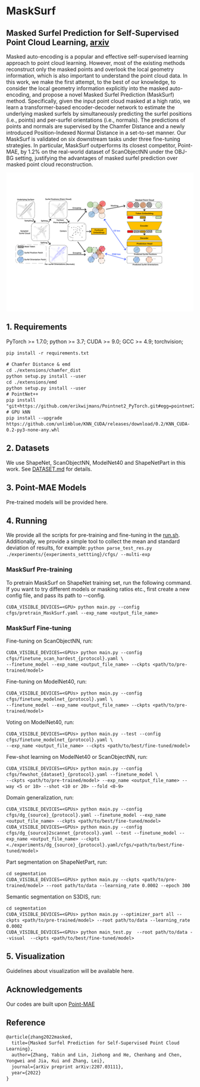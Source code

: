 # MaskSurf

## Masked Surfel Prediction for Self-Supervised Point Cloud Learning, [arxiv](https://arxiv.org/pdf/2207.03111.pdf)

[comment]: <> ([![PWC]&#40;https://img.shields.io/endpoint.svg?url=https://paperswithcode.com/badge/masked-autoencoders-for-point-cloud-self/3d-point-cloud-classification-on-scanobjectnn&#41;]&#40;https://paperswithcode.com/sota/3d-point-cloud-classification-on-scanobjectnn?p=masked-autoencoders-for-point-cloud-self&#41;)
[comment]: <> ([![PWC]&#40;https://img.shields.io/endpoint.svg?url=https://paperswithcode.com/badge/masked-autoencoders-for-point-cloud-self/3d-point-cloud-classification-on-modelnet40&#41;]&#40;https://paperswithcode.com/sota/3d-point-cloud-classification-on-modelnet40?p=masked-autoencoders-for-point-cloud-self&#41;)

Masked auto-encoding is a popular and effective self-supervised learning approach to point cloud learning. However, most of the existing methods reconstruct only the masked points and overlook the local geometry information, which is also important to understand the point cloud data. 
In this work, we make the first attempt, to the best of our knowledge, to consider the local geometry information explicitly into the masked auto-encoding, and propose a novel Masked Surfel Prediction (MaskSurf) method. Specifically, given the input point cloud masked at a high ratio, we learn a transformer-based encoder-decoder network to estimate the underlying masked surfels by simultaneously predicting the surfel positions (i.e., points) and per-surfel orientations (i.e., normals). The predictions of points and normals are supervised by the Chamfer Distance and a newly introduced Position-Indexed Normal Distance in a set-to-set manner. Our MaskSurf is validated on six downstream tasks under three fine-tuning strategies. In particular, MaskSurf outperforms its closest competitor, Point-MAE, by 1.2\% on the real-world dataset of ScanObjectNN under the OBJ-BG setting, justifying the advantages of masked surfel prediction over masked point cloud reconstruction. 


<div  align="center">    
 <img src="./figure/net.pdf" width = "666"  align=center />
</div>

## 1. Requirements
PyTorch >= 1.7.0;
python >= 3.7;
CUDA >= 9.0;
GCC >= 4.9;
torchvision;

```
pip install -r requirements.txt
```

```
# Chamfer Distance & emd
cd ./extensions/chamfer_dist
python setup.py install --user
cd ./extensions/emd
python setup.py install --user
# PointNet++
pip install "git+https://github.com/erikwijmans/Pointnet2_PyTorch.git#egg=pointnet2_ops&subdirectory=pointnet2_ops_lib"
# GPU kNN
pip install --upgrade https://github.com/unlimblue/KNN_CUDA/releases/download/0.2/KNN_CUDA-0.2-py3-none-any.whl
```

## 2. Datasets

We use ShapeNet, ScanObjectNN, ModelNet40 and ShapeNetPart in this work. See [DATASET.md](./DATASET.md) for details.

## 3. Point-MAE Models

Pre-trained models will be provided here. 

[comment]: <> (|  Task | Dataset | Config | Acc.| Download|      )

[comment]: <> (|  ----- | ----- |-----|  -----| -----|)

[comment]: <> (|  Pre-training | ShapeNet |[pretrain.yaml]&#40;./cfgs/pretrain.yaml&#41;| N.A. | To add |)

[comment]: <> (|  Classification | ScanObjectNN |[finetune_scan_hardest.yaml]&#40;./cfgs/finetune_scan_hardest.yaml&#41;| 85.18%| &#41;  |)

[comment]: <> (|  Classification | ScanObjectNN |[finetune_scan_objbg.yaml]&#40;./cfgs/finetune_scan_objbg.yaml&#41;|90.02% | [here]&#40;https://github.com/Pang-Yatian/Point-MAE/releases/download/main/scan_objbg.pth&#41; |)

[comment]: <> (|  Classification | ScanObjectNN |[finetune_scan_objonly.yaml]&#40;./cfgs/finetune_scan_objonly.yaml&#41;| 88.29%| [here]&#40;https://github.com/Pang-Yatian/Point-MAE/releases/download/main/scan_objonly.pth&#41; |)

[comment]: <> (|  Classification | ModelNet40&#40;1k&#41; |[finetune_modelnet.yaml]&#40;./cfgs/finetune_modelnet.yaml&#41;| 93.80%| [here]&#40;https://github.com/Pang-Yatian/Point-MAE/releases/download/main/modelnet_1k.pth&#41; |)

[comment]: <> (|  Classification | ModelNet40&#40;8k&#41; |[finetune_modelnet_8k.yaml]&#40;./cfgs/finetune_modelnet_8k.yaml&#41;| 94.04%| [here]&#40;https://github.com/Pang-Yatian/Point-MAE/releases/download/main/modelnet_8k.pth&#41; |)

[comment]: <> (| Part segmentation| ShapeNetPart| [segmentation]&#40;./segmentation&#41;| 86.1% mIoU| [here]&#40;https://github.com/Pang-Yatian/Point-MAE/releases/download/main/part_seg.pth&#41; |)

[comment]: <> (|  Task | Dataset | Config | 5w10s Acc. &#40;%&#41;| 5w20s Acc. &#40;%&#41;| 10w10s Acc. &#40;%&#41;| 10w20s Acc. &#40;%&#41;|     )

[comment]: <> (|  ----- | ----- |-----|  -----| -----|-----|-----|)

[comment]: <> (|  Few-shot learning | ModelNet40 |[fewshot.yaml]&#40;./cfgs/fewshot.yaml&#41;| 96.3 ± 2.5| 97.8 ± 1.8| 92.6 ± 4.1| 95.0 ± 3.0| )

## 4. Running
We provide all the scripts for pre-training and fine-tuning in the [run.sh](./run.sh). 
Additionally, we provide a simple tool to collect the mean and standard deviation of results, for example: ```python parse_test_res.py ./experiments/{experiments_settting}/cfgs/ --multi-exp```

### MaskSurf Pre-training
To pretrain MaskSurf on ShapeNet training set, run the following command. If you want to try different models or masking ratios etc., first create a new config file, and pass its path to --config.

```
CUDA_VISIBLE_DEVICES=<GPU> python main.py --config cfgs/pretrain_MaskSurf.yaml --exp_name <output_file_name>
```
### MaskSurf Fine-tuning

Fine-tuning on ScanObjectNN, run:
```
CUDA_VISIBLE_DEVICES=<GPUs> python main.py --config cfgs/finetune_scan_hardest_{protocol}.yaml \
--finetune_model --exp_name <output_file_name> --ckpts <path/to/pre-trained/model>
```
Fine-tuning on ModelNet40, run:
```
CUDA_VISIBLE_DEVICES=<GPUs> python main.py --config cfgs/finetune_modelnet_{protocol}.yaml \
--finetune_model --exp_name <output_file_name> --ckpts <path/to/pre-trained/model>
```
Voting on ModelNet40, run:
```
CUDA_VISIBLE_DEVICES=<GPUs> python main.py --test --config cfgs/finetune_modelnet_{protocol}.yaml \
--exp_name <output_file_name> --ckpts <path/to/best/fine-tuned/model>
```
Few-shot learning on ModelNet40 or ScanObjectNN, run:
```
CUDA_VISIBLE_DEVICES=<GPUs> python main.py --config cfgs/fewshot_{dataset}_{protocol}.yaml --finetune_model \
--ckpts <path/to/pre-trained/model> --exp_name <output_file_name> --way <5 or 10> --shot <10 or 20> --fold <0-9>
```
Domain generalization, run:
```
CUDA_VISIBLE_DEVICES=<GPUs> python main.py --config cfgs/dg_{source}_{protocol}.yaml --finetune_model --exp_name <output_file_name> --ckpts <path/to/best/fine-tuned/model>
CUDA_VISIBLE_DEVICES=<GPUs> python main.py --config cfgs/dg_{source}2scannet_{protocol}.yaml --test --finetune_model --exp_name <output_file_name> --ckpts <./experiments/dg_{source}_{protocol}.yaml/cfgs/<path/to/best/fine-tuned/model>
```
Part segmentation on ShapeNetPart, run:
```
cd segmentation
CUDA_VISIBLE_DEVICES=<GPUs> python main.py --ckpts <path/to/pre-trained/model> --root path/to/data --learning_rate 0.0002 --epoch 300
```
Semantic segmentation on S3DIS, run:
```
cd segmentation
CUDA_VISIBLE_DEVICES=<GPUs> python main.py --optimizer_part all --ckpts <path/to/pre-trained/model> --root path/to/data --learning_rate 0.0002 
CUDA_VISIBLE_DEVICES=<GPUs> python main_test.py  --root path/to/data --visual  --ckpts <path/to/best/fine-tuned/model>
```

## 5. Visualization

Guidelines about visualization will be available here. 

[comment]: <> (Visulization of pre-trained model on ShapeNet validation set, run:)

[comment]: <> (```)

[comment]: <> (python main_vis.py --test --ckpts <path/to/pre-trained/model> --config cfgs/pretrain.yaml --exp_name <name>)

[comment]: <> (```)

[comment]: <> (<div  align="center">    )

[comment]: <> ( <img src="./figure/vvv.jpg" width = "900"  align=center />)

[comment]: <> (</div>)

## Acknowledgements

Our codes are built upon [Point-MAE](https://github.com/Pang-Yatian/Point-MAE)

## Reference

```
@article{zhang2022masked,
  title={Masked Surfel Prediction for Self-Supervised Point Cloud Learning},
  author={Zhang, Yabin and Lin, Jiehong and He, Chenhang and Chen, Yongwei and Jia, Kui and Zhang, Lei},
  journal={arXiv preprint arXiv:2207.03111},
  year={2022}
}
```
